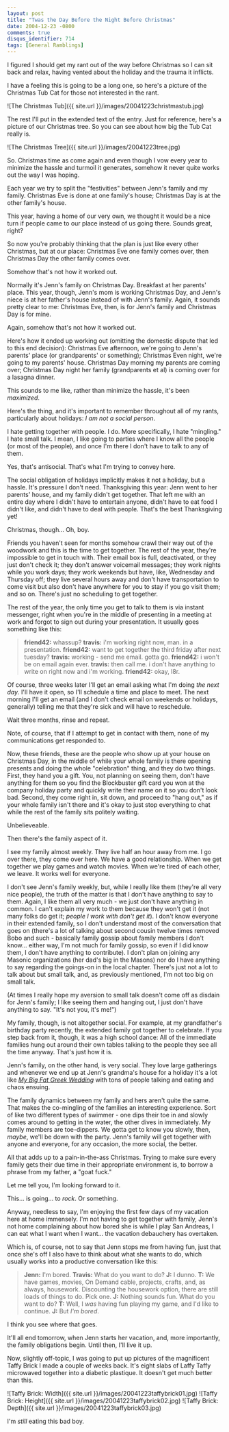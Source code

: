 ```yaml
---
layout: post
title: "Twas the Day Before the Night Before Christmas"
date: 2004-12-23 -0800
comments: true
disqus_identifier: 714
tags: [General Ramblings]
---
```

I figured I should get my rant out of the way before Christmas so I can
sit back and relax, having vented about the holiday and the trauma it
inflicts.

 I have a feeling this is going to be a long one, so here's a picture of
the Christmas Tub Cat for those not interested in the rant.

 ![The Christmas
Tub]({{ site.url }}/images/20041223christmastub.jpg)

 The rest I'll put in the extended text of the entry.
 Just for reference, here's a picture of our Christmas tree. So you can
see about how big the Tub Cat really is.

 ![The Christmas
Tree]({{ site.url }}/images/20041223tree.jpg)

 So. Christmas time as come again and even though I vow every year to
minimize the hassle and turmoil it generates, somehow it never quite
works out the way I was hoping.

 Each year we try to split the "festivities" between Jenn's family and
my family. Christmas Eve is done at one family's house; Christmas Day is
at the other family's house.

 This year, having a home of our very own, we thought it would be a nice
turn if people came to our place instead of us going there. Sounds
great, right?

 So now you're probably thinking that the plan is just like every other
Christmas, but at our place: Christmas Eve one family comes over, then
Christmas Day the other family comes over.

 Somehow that's not how it worked out.

 Normally it's Jenn's family on Christmas Day. Breakfast at her parents'
place. This year, though, Jenn's mom is working Christmas Day, and
Jenn's niece is at her father's house instead of with Jenn's family.
Again, it sounds pretty clear to me: Christmas Eve, then, is for Jenn's
family and Christmas Day is for mine.

 Again, somehow that's not how it worked out.

 Here's how it ended up working out (omitting the domestic dispute that
led to this end decision): Christmas Eve afternoon, we're going to
Jenn's parents' place (or grandparents' or something); Christmas Even
night, we're going to my parents' house. Christmas Day morning my
parents are coming over; Christmas Day night her family (grandparents et
al) is coming over for a lasagna dinner.

 This sounds to me like, rather than minimize the hassle, it's been
*maximized*.

 Here's the thing, and it's important to remember throughout all of my
rants, particularly about holidays: *I am not a social person*.

 I hate getting together with people. I do. More specifically, I hate
"mingling." I hate small talk. I mean, I like going to parties where I
know all the people (or most of the people), and once I'm there I don't
have to talk to any of them.

 Yes, that's antisocial. That's what I'm trying to convey here.

 The social obligation of holidays implicitly makes it not a holiday,
but a hassle. It's pressure I don't need. Thanksgiving this year: Jenn
went to her parents' house, and my family didn't get together. That left
me with an entire day where I didn't have to entertain anyone, didn't
have to eat food I didn't like, and didn't have to deal with people.
That's the best Thanksgiving yet!

 Christmas, though... Oh, boy.

 Friends you haven't seen for months somehow crawl their way out of the
woodwork and this is the time to get together. The rest of the year,
they're impossible to get in touch with. Their email box is full,
deactivated, or they just don't check it; they don't answer voicemail
messages; they work nights while you work days; they work weekends but
have, like, Wednesday and Thursday off; they live several hours away and
don't have transportation to come visit but also don't have anywhere for
you to stay if you go visit them; and so on. There's just no scheduling
to get together.

 The rest of the year, the only time you get to talk to them is via
instant messenger, right when you're in the middle of presenting in a
meeting at work and forgot to sign out during your presentation. It
usually goes something like this:

> **friend42:** whassup?
> **travis:** i'm working right now, man. in a presentation.
> **friend42:** want to get together the third friday after next
> tuesday?
> **travis:** working - send me email. gotta go.
> **friend42:** i won't be on email again ever.
> **travis:** then call me. i don't have anything to write on right now
> and i'm working.
> **friend42:** okay, l8r.

 Of course, three weeks later I'll get an email asking what I'm doing
*the next day*. I'll have it open, so I'll schedule a time and place to
meet. The next morning I'll get an email (and I don't check email on
weekends or holidays, generally) telling me that they're sick and will
have to reschedule.

 Wait three months, rinse and repeat.

 Note, of course, that if I attempt to get in contact with them, none of
my communications get responded to.

 Now, these friends, these are the people who show up at your house on
Christmas Day, in the middle of while your whole family is there opening
presents and doing the whole "celebration" thing, and they do two
things. First, they hand you a gift. You, not planning on seeing them,
don't have anything for them so you find the Blockbuster gift card you
won at the company holiday party and quickly write their name on it so
you don't look bad. Second, they come right in, sit down, and proceed to
"hang out," as if your whole family isn't there and it's okay to just
stop everything to chat while the rest of the family sits politely
waiting.

 Unbelieveable.

 Then there's the family aspect of it.

 I see my family almost weekly. They live half an hour away from me. I
go over there, they come over here. We have a good relationship. When we
get together we play games and watch movies. When we're tired of each
other, we leave. It works well for everyone.

 I don't see Jenn's family weekly, but, while I really like them
(they're all very nice people), the truth of the matter is that I don't
have anything to say to them. Again, I like them all very much - we just
don't have anything in common. I can't explain my work to them because
they won't get it (not many folks do get it; *people I work with don't
get it*). I don't know everyone in their extended family, so I don't
understand most of the conversation that goes on (there's a lot of
talking about second cousin twelve times removed Bobo and such -
basically family gossip about family members I don't know... either way,
I'm not much for family gossip, so even if I did know them, I don't have
anything to contribute). I don't plan on joining any Masonic
organizations (her dad's big in the Masons) nor do I have anything to
say regarding the goings-on in the local chapter. There's just not a lot
to talk about but small talk, and, as previously mentioned, I'm not too
big on small talk.

 (At times I really hope my aversion to small talk doesn't come off as
disdain for Jenn's family; I like seeing them and hanging out, I just
don't have anything to say. "It's not you, it's me!")

 My family, though, is not altogether social. For example, at my
grandfather's birthday party recently, the extended family got together
to celebrate. If you step back from it, though, it was a high school
dance: All of the immediate families hung out around their own tables
talking to the people they see all the time anyway. That's just how it
is.

 Jenn's family, on the other hand, is very social. They love large
gatherings and whenever we end up at Jenn's grandma's house for a
holiday it's a lot like [*My Big Fat Greek
Wedding*](http://www.amazon.com/exec/obidos/ASIN/B00006FMUW/mhsvortex)
with tons of people talking and eating and chaos ensuing.

 The family dynamics between my family and hers aren't quite the same.
That makes the co-mingling of the families an interesting experience.
Sort of like two different types of swimmer - one dips their toe in and
slowly comes around to getting in the water, the other dives in
immediately. My family members are toe-dippers. We gotta get to know you
slowly, then, *maybe*, we'll be down with the party. Jenn's family will
get together with anyone and everyone, for any occasion, the more
social, the better.

 All that adds up to a pain-in-the-ass Christmas. Trying to make sure
every family gets their due time in their appropriate environment is, to
borrow a phrase from my father, a "goat fuck."

 Let me tell you, I'm looking forward to it.

 This... is going... to *rock*. Or something.

 Anyway, needless to say, I'm enjoying the first few days of my vacation
here at home immensely. I'm not having to get together with family,
Jenn's not home complaining about how bored she is while I play San
Andreas, I can eat what I want when I want... the vacation debauchery
has overtaken.

 Which is, of course, not to say that Jenn stops me from having fun,
just that once she's off I also have to think about what she wants to
do, which usually works into a productive conversation like this:

> **Jenn:** I'm bored.
> **Travis:** What do you want to do?
> **J:** I dunno.
> **T:** We have games, movies, On Demand cable, projects, crafts, and,
> as always, housework. Discounting the housework option, there are
> still loads of things to do. Pick one.
> **J:** Nothing sounds fun. What do you want to do?
> **T:** Well, I *was* having fun playing my game, and I'd like to
> continue.
> **J:** But *I'm bored*.

 I think you see where that goes.

 It'll all end tomorrow, when Jenn starts her vacation, and, more
importantly, the family obligations begin. Until then, I'll live it up.

 Now, slightly off-topic, I was going to put up pictures of the
magnificent Taffy Brick I made a couple of weeks back. It's eight slabs
of Laffy Taffy microwaved together into a diabetic plastique. It doesn't
get much better than this.

 ![Taffy Brick:
Width]({{ site.url }}/images/20041223taffybrick01.jpg)
 ![Taffy Brick:
Height]({{ site.url }}/images/20041223taffybrick02.jpg)
 ![Taffy Brick:
Depth]({{ site.url }}/images/20041223taffybrick03.jpg)

 I'm *still* eating this bad boy.
